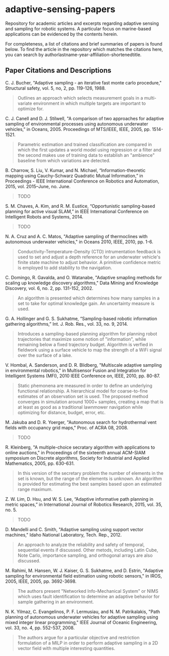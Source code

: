 # adaptive-sensing-papers
Repository for academic articles and excerpts regarding adaptive sensing and sampling for robotic systems. A particular focus on marine-based applications can be evidenced by the contents herein. 

For completeness, a list of citations and brief summaries of papers is found below. To find the article in the repository which matches the citations here, you can search by authorlastname-year-affiliation-shortenedtitle.

## Paper Citations and Descriptions
C. J. Bucher, "Adaptive sampling - an iterative fast monte carlo procedure," Structural safety, vol. 5, no, 2, pp. 119-126, 1988.

> Outlines an approach which selects measurement goals in a multi-variate environment in which multiple targets are important to optimize for.


C. J. Canell and D. J. Stilwell, "A comparison of two approaches for adaptive sampling of environmental processes using autonomous underwater vehicles," in Oceans, 2005. Proceedings of MTS/IEEE, IEEE, 2005, pp. 1514-1521.

> Parametric estimation and trained classification are compared in which the first updates a world model using regression or a filter and the second makes use of training data to establish an "ambience" baseline from which variations are detected. 


B. Charrow, S. Liu, V. Kumar, and N. Michael, “Information-theoretic mapping using Cauchy-Schwarz Quadratic Mutual Information,” in Proceedings - IEEE International Conference on Robotics and Automation, 2015, vol. 2015–June, no. June.

> TODO


S. M. Chaves, A. Kim, and R. M. Eustice, “Opportunistic sampling-based planning for active visual SLAM,” in IEEE International Conference on Intelligent Robots and Systems, 2014.

> TODO


N. A. Cruz and A. C. Matos, "Adaptive sampling of thermoclines with autonomous underwater vehicles," in Oceans 2010, IEEE, 2010, pp. 1-6.

> Conductivity-Temperature-Density (CTD) intrumentation feedback is used to set and adjust a depth reference for an underwater vehicle's finite state machine to adjust behavior. A primitive confidence metric is employed to add stability to the navigation.



C. Domingo, R. Gavalda, and O. Watanabe, "Adaptive smapling methods for scaling up knowledge discovery algorithms," Data Mining and Knowledge Discovery, vol. 6, no. 2, pp. 131-152, 2002.

> An algorithm is presented which determines how many samples in a set to take for optimal knowledge gain. An uncertainty measure is used.  


G. A. Hollinger and G. S. Sukhatme, “Sampling-based robotic information gathering algorithms,” Int. J. Rob. Res., vol. 33, no. 9, 2014.

> Introduces a sampling-based planning algorithm for planning robot trajectories that maximize some notion of "information", while remaining below a fixed trajectory budget. Algorithm is verfied in fieldwork using a surface vehicle to map the strength of a WiFi signal over the surface of a lake.


V. Hombal, A. Sanderson, and D. R. Blidberg, "Multiscale adaptive sampling in environmental robotics," in Multisensor Fusion and Integration for Intelligent Systems (MFI), 2010 IEEE Conference on, IEEE, 2010, pp. 80-87. 

> Static phemonena are measured in order to define an underlying functional relationship. A hierarchical model for coarse-to-fine estimates of an observation set is used. The proposed method converges in simulation around 1000+ samples, creating a map that is at least as good as a traditional lawnmower navigation while optimizing for distance, budget, error, etc. 


M. Jakuba and D. R. Yoerger, "Autonomous search for hydrothermal vent fields with occupancy grid maps," Proc. of ACRA 08, 2008.

> TODO


R. Kleinberg, "A multiple-choice secratary algorithm with applications to online auctions," in Proceedings of the sixteenth annual ACM-SIAM symposium on Discrete algorithms, Society for Industrial and Applied Mathematics, 2005, pp. 630-631.

> In this version of the secretary problem the number of elements in the set is known, but the range of the elements is unknown. An algorithm is provided for estimating the best samples based upon an estimated range maximum.


Z. W. Lim, D. Hsu, and W. S. Lee, “Adaptive informative path planning in metric spaces,” in International Journal of Robotics Research, 2015, vol. 35, no. 5.

> TODO


D. Mandelli and C. Smith, "Adaptive sampling using support vector machines," Idaho National Laboratory, Tech. Rep., 2012.

> An approach to analyze the reliability and safety of temporal, sequential events if discussed. Other metods, including Latin Cube, Note Carlo, importance sampling, and orthogonal arrays are also discussed.


M. Rahimi, M. Hansen, W. J. Kaiser, G. S. Sukhatme, and D. Estrin, "Adaptive sampling for environmental field estimation using robotic sensors," in IROS, 2005, IEEE, 2005, pp. 3692-3698.

> The authors present "Networked Info-Mechanical System" or NIMS which uses fault identification to determine an adaptive behavior for sample gathering in an environment.


N. K. Yilmaz, C. Evangelinos, P. F. Lermusiau, and N. M. Patrikalakis, "Path planning of autonomous underwater vehicles for adaptive sampling using mixed integer linear programming," IEEE Journal of Oceanic Engineering, vol. 33, no. 4, pp. 552-537, 2008.

> The authors argue for a particular objective and restriction formulation of a MILP in order to perform adaptive sampling in a 2D vector field with multiple interesting quantities. 
